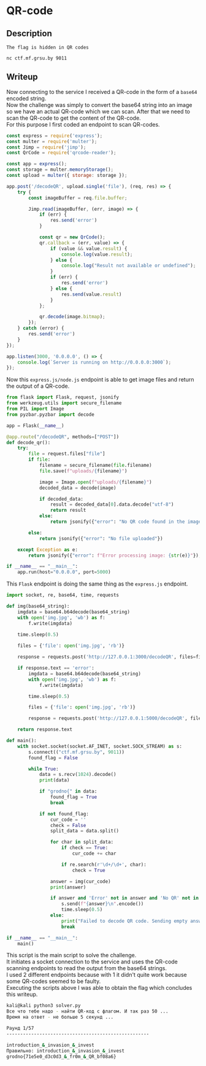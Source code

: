 # QR-code

## Description
```
The flag is hidden in QR codes

nc ctf.mf.grsu.by 9011
```

## Writeup

Now connecting to the service I received a QR-code in the form of a `base64` encoded string. <br/>
Now the challenge was simply to convert the base64 string into an image so we have an actual QR-code which we can scan. After that we need to scan the QR-code to get the content of the QR-code. <br/>
For this purpose I first coded an endpoint to scan QR-codes. <br/>
```js
const express = require('express');
const multer = require('multer');
const Jimp = require('jimp');
const QrCode = require('qrcode-reader');

const app = express();
const storage = multer.memoryStorage();
const upload = multer({ storage: storage });

app.post('/decodeQR', upload.single('file'), (req, res) => {
    try {
        const imageBuffer = req.file.buffer;

        Jimp.read(imageBuffer, (err, image) => {
            if (err) {
                res.send('error')
            }

            const qr = new QrCode();
            qr.callback = (err, value) => {
                if (value && value.result) {
                    console.log(value.result);
                } else {
                    console.log("Result not available or undefined");
                }
                if (err) {
                    res.send('error')
                } else {
                    res.send(value.result)
                }
            };

            qr.decode(image.bitmap);
        });
    } catch (error) {
        res.send('error')
    }
});

app.listen(3000, '0.0.0.0', () => {
    console.log(`Server is running on http://0.0.0.0:3000`);
});
```
Now this `express.js/node.js` endpoint is able to get image files and return the output of a QR-code.

```py
from flask import Flask, request, jsonify
from werkzeug.utils import secure_filename
from PIL import Image
from pyzbar.pyzbar import decode

app = Flask(__name__)

@app.route("/decodeQR", methods=["POST"])
def decode_qr():
    try:
        file = request.files["file"]
        if file:
            filename = secure_filename(file.filename)
            file.save(f"uploads/{filename}")

            image = Image.open(f"uploads/{filename}")
            decoded_data = decode(image)

            if decoded_data:
                result = decoded_data[0].data.decode("utf-8")
                return result
            else:
                return jsonify({"error": "No QR code found in the image"})

        else:
            return jsonify({"error": "No file uploaded"})

    except Exception as e:
        return jsonify({"error": f"Error processing image: {str(e)}"}), 500

if __name__ == "__main__":
    app.run(host="0.0.0.0", port=5000)
```
This `Flask` endpoint is doing the same thing as the `express.js` endpoint. <br/>

```py
import socket, re, base64, time, requests

def img(base64_string):
    imgdata = base64.b64decode(base64_string)
    with open('img.jpg', 'wb') as f:
        f.write(imgdata)
        
    time.sleep(0.5)

    files = {'file': open('img.jpg', 'rb')}  

    response = requests.post('http://127.0.0.1:3000/decodeQR', files=files)

    if response.text == 'error':
        imgdata = base64.b64decode(base64_string)
        with open('img.jpg', 'wb') as f:
            f.write(imgdata)

        time.sleep(0.5)

        files = {'file': open('img.jpg', 'rb')}  

        response = requests.post('http://127.0.0.1:5000/decodeQR', files=files)

    return response.text

def main():
    with socket.socket(socket.AF_INET, socket.SOCK_STREAM) as s:
        s.connect(("ctf.mf.grsu.by", 9011))
        found_flag = False 

        while True:
            data = s.recv(1024).decode()
            print(data)

            if "grodno{" in data:
                found_flag = True
                break

            if not found_flag: 
                cur_code = ''
                check = False               
                split_data = data.split()

                for char in split_data:
                    if check == True:
                        cur_code += char

                    if re.search(r'\d+/\d+', char):
                        check = True

                answer = img(cur_code)
                print(answer)

                if answer and 'Error' not in answer and 'No QR' not in answer:
                    s.send(f"{answer}\n".encode())
                    time.sleep(0.5)
                else:
                    print("Failed to decode QR code. Sending empty answer.")
                    break

if __name__ == "__main__":
    main()
```

This script is the main script to solve the challenge. <br/>
It initiates a socket connection to the service and uses the QR-code scanning endpoints to read the output from the base64 strings. <br/>
I used 2 different endpoints because with 1 it didn't quite work because some QR-codes seemed to be faulty. <br/>
Executing the scripts above I was able to obtain the flag which concludes this writeup. <br/>
```sh
kali@kali python3 solver.py
Все что тебе надо - найти QR-код с флагом. И так раз 50 ...
Время на ответ - не больше 5 секунд ...

Раунд 1/57
----------------------------------------------------

introduction_&_invasion_&_invest
Правильно: introduction_&_invasion_&_invest
grodno{71e5e0_d3c0d3_&_fr0m_&_QR_bf08a6}
```